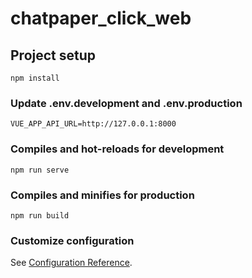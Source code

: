 # chatpaper_click_web

## Project setup
```
npm install
```

### Update .env.development and .env.production
```
VUE_APP_API_URL=http://127.0.0.1:8000
```

### Compiles and hot-reloads for development
```
npm run serve
```

### Compiles and minifies for production
```
npm run build
```


### Customize configuration
See [Configuration Reference](https://cli.vuejs.org/config/).

